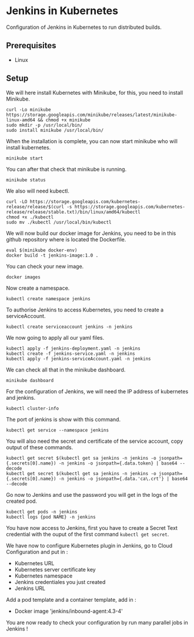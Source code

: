 # Jenkins in Kubernetes

Configuration of Jenkins in Kubernetes to run distributed builds.


## Prerequisites

* Linux


## Setup

We will here install Kubernetes with Minikube, for this, you need to install Minikube.
```
curl -Lo minikube https://storage.googleapis.com/minikube/releases/latest/minikube-linux-amd64 && chmod +x minikube
sudo mkdir -p /usr/local/bin/
sudo install minikube /usr/local/bin/
```
  
When the installation is complete, you can now start minikube who will install kubernetes.
```
minikube start
```
  
You can after that check that minikube is running.
```
minikube status
```
  
We also will need kubectl.
```
curl -LO https://storage.googleapis.com/kubernetes-release/release/$(curl -s https://storage.googleapis.com/kubernetes-release/release/stable.txt)/bin/linux/amd64/kubectl
chmod +x ./kubectl
sudo mv ./kubectl /usr/local/bin/kubectl
```
  
We will now build our docker image for Jenkins, you need to be in this github repository where is located the Dockerfile.
```
eval $(minikube docker-env)
docker build -t jenkins-image:1.0 .
```
  
You can check your new image.
```
docker images
```

Now create a namespace.
```
kubectl create namespace jenkins
```

To authorise Jenkins to access Kubernetes, you need to create a serviceAccount.
```
kubectl create serviceaccount jenkins -n jenkins
```
  
We now going to apply all our yaml files.
```
kubectl apply -f jenkins-deployment.yaml -n jenkins
kubectl create -f jenkins-service.yaml -n jenkins
kubectl apply -f jenkins-serviceAccount.yaml -n jenkins
```

We can check all that in the minikube dashboard.
```
minikube dashboard
```

For the configuration of Jenkins, we will need the IP address of kubernetes and jenkins.
```
kubectl cluster-info
```

The port of jenkins is show with this command.
```
kubectl get service --namespace jenkins
```

You will also need the secret and certificate of the service account, copy output of these commands.
```
kubectl get secret $(kubectl get sa jenkins -n jenkins -o jsonpath={.secrets[0].name}) -n jenkins -o jsonpath={.data.token} | base64 --decode
kubectl get secret $(kubectl get sa jenkins -n jenkins -o jsonpath={.secrets[0].name}) -n jenkins -o jsonpath={.data.'ca\.crt'} | base64 --decode
```

Go now to Jenkins and use the password you will get in the logs of the created pod.
```
kubectl get pods -n jenkins
kubectl logs {pod NAME} -n jenkins
```

You have now access to Jenkins, first you have to create a Secret Text credential with the ouput of the first command `kubectl get secret`.

We have now to configure Kubernetes plugin in Jenkins, go to Cloud Configuration and put in :
* Kubernetes URL
* Kubernetes server certificate key
* Kubernetes namespace
* Jenkins credentiales you just created
* Jenkins URL

Add a pod template and a container template, add in :
* Docker image 'jenkins/inbound-agent:4.3-4'

You are now ready to check your configuration by run many parallel jobs in Jenkins !
